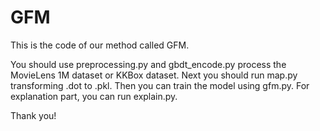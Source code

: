 # GFM

This is the code of our method called GFM. 

You should use preprocessing.py and gbdt_encode.py process the MovieLens 1M dataset or KKBox dataset.
Next you should run map.py transforming .dot to .pkl.
Then you can train the model using gfm.py.
For explanation part, you can run explain.py.

Thank you!
